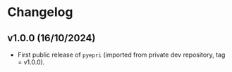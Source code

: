 # Changelog

<!--next-version-placeholder-->

## v1.0.0 (16/10/2024)

- First public release of `pyepri` (imported from private dev repository, tag = v1.0.0).
